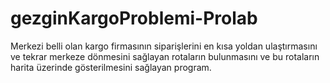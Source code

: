 # gezginKargoProblemi-Prolab
Merkezi belli olan kargo firmasının siparişlerini en kısa yoldan ulaştırmasını ve tekrar merkeze dönmesini sağlayan rotaların bulunmasını ve bu rotaların harita üzerinde gösterilmesini sağlayan program.
